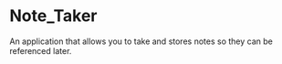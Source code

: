 # Note_Taker
An application that allows you to take and stores notes so they can be referenced later.

